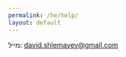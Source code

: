 ```yaml
---
permalink: /he/help/
layout: default
---
```

מייל: [david.shlemayev@gmail.com](mailto:david.shlemayev@gmail.com)